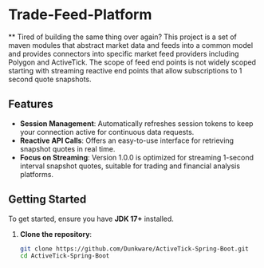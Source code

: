 # Trade-Feed-Platform

** Tired of building the same thing over again? This project is a set of maven modules that abstract market data and feeds into a common model and provides connectors into specific market feed providers including Polygon and ActiveTick. The scope of feed end points is not widely scoped starting with streaming reactive end points that allow subscriptions to 1 second quote snapshots. 

## Features
- **Session Management**: Automatically refreshes session tokens to keep your connection active for continuous data requests.
- **Reactive API Calls**: Offers an easy-to-use interface for retrieving snapshot quotes in real time.
- **Focus on Streaming**: Version 1.0.0 is optimized for streaming 1-second interval snapshot quotes, suitable for trading and financial analysis platforms.

## Getting Started
To get started, ensure you have **JDK 17+** installed.

1. **Clone the repository**:
   ```bash
   git clone https://github.com/Dunkware/ActiveTick-Spring-Boot.git
   cd ActiveTick-Spring-Boot
